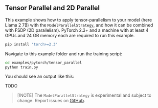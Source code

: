 ## Tensor Parallel and 2D Parallel

This example shows how to apply tensor-parallelism to your model (here Llama 2 7B) with the `ModelParallelStrategy`, and how it can be combined with FSDP (2D parallelism).
PyTorch 2.3+ and a machine with at least 4 GPUs and 24 GB memory each are required to run this example.

```bash
pip install 'torch>=2.3'
```

Navigate to this example folder and run the training script:

```bash
cd examples/pytorch/tensor_parallel
python train.py
```

You should see an output like this:

TODO

> \[!NOTE\]
> The `ModelParallelStrategy` is experimental and subject to change. Report issues on [GitHub](https://github.com/Lightning-AI/pytorch-lightning/issues).
